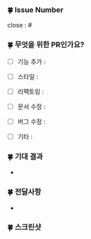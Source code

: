 ### 🍀 Issue Number
close : #

### 🍀 무엇을 위한 PR인가요?
- [ ] 기능 추가 :
- [ ] 스타일 :
- [ ] 리팩토링 :
- [ ] 문서 수정 :
- [ ] 버그 수정 :
- [ ] 기타 :


### 🍀 기대 결과
-


### 🍀 전달사항
-


### 🍀 스크린샷


